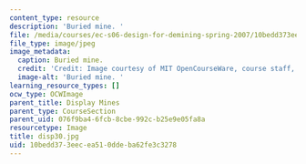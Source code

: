 ```yaml
---
content_type: resource
description: 'Buried mine. '
file: /media/courses/ec-s06-design-for-demining-spring-2007/10bedd373eecea510ddeba62fe3c3278_disp30.jpg
file_type: image/jpeg
image_metadata:
  caption: Buried mine.
  credit: 'Credit: Image courtesy of MIT OpenCourseWare, course staff, and students.'
  image-alt: 'Buried mine. '
learning_resource_types: []
ocw_type: OCWImage
parent_title: Display Mines
parent_type: CourseSection
parent_uid: 076f9ba4-6fcb-8cbe-992c-b25e9e05fa8a
resourcetype: Image
title: disp30.jpg
uid: 10bedd37-3eec-ea51-0dde-ba62fe3c3278
---
```


